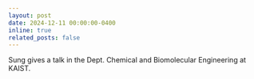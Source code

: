 ```yaml
---
layout: post
date: 2024-12-11 00:00:00-0400
inline: true
related_posts: false
---
```


Sung gives a talk in the Dept. Chemical and Biomolecular Engineering at KAIST.
